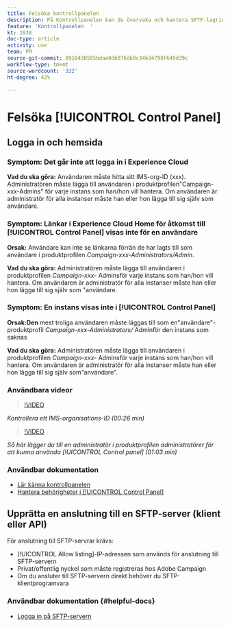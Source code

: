 ```yaml
---
title: Felsöka kontrollpanelen
description: På Kontrollpanelen kan du övervaka och hantera SFTP-lagringen per instans och tillåtslista IP-adresser.
feature: 'Kontrollpanelen  '
kt: 2938
doc-type: article
activity: use
team: PM
source-git-commit: 8910430585bdaa0db076db9c34b34798f649d39c
workflow-type: tm+mt
source-wordcount: '332'
ht-degree: 42%

---
```



# Felsöka [!UICONTROL Control Panel]

## Logga in och hemsida

### Symptom: Det går inte att logga in i Experience Cloud

**Vad du ska göra:**
Användaren måste hitta sitt IMS-org-ID (xxx). Administratören måste lägga till användaren i produktprofilen&quot;Campaign-xxx-Admins&quot; för varje instans som han/hon vill hantera. Om användaren är administratör för alla instanser måste han eller hon lägga till sig själv som användare.

### Symptom: Länkar i Experience Cloud Home för åtkomst till [!UICONTROL Control Panel] visas inte för en användare

**Orsak:**
Användare kan inte se länkarna förrän de har lagts till som användare i produktprofilen _Campaign-xxx-Administrators/Admin_.

**Vad du ska göra:**
Administratören måste lägga till användaren i produktprofilen  _Campaign-xxx-_  Adminsför varje instans som han/hon vill hantera. Om användaren är administratör för alla instanser måste han eller hon lägga till sig själv som &quot;användare.

### Symptom: En instans visas inte i [!UICONTROL Control Panel]

**Orsak:Den**
mest troliga användaren måste läggas till som en&quot;användare&quot;-produktprofil  _Campaign-xxx-Administrators/_ Adminför den instans som saknas

**Vad du ska göra:**
Administratören måste lägga till användaren i produktprofilen  _Campaign-xxx-_  Adminsför varje instans som han/hon vill hantera. Om användaren är administratör för alla instanser måste han eller hon lägga till sig själv som&quot;användare&quot;.

### Användbara videor

>[!VIDEO](https://video.tv.adobe.com/v/27183?quality=12)

*Kontrollera ett IMS-organisations-ID (00:26 min)*

>[!VIDEO](https://video.tv.adobe.com/v/27147?quality=12)

*Så här lägger du till en administratör i produktprofilen administratörer för att kunna använda [!UICONTROL Control panel] (01:03 min)*

### Användbar dokumentation

* [Lär känna kontrollpanelen](https://experienceleague.adobe.com/docs/control-panel/using/control-panel-home.html?lang=sv)
* [Hantera behörigheter i [!UICONTROL Control Panel]](https://experienceleague.adobe.com/docs/control-panel/using/control-panel-home.html?lang=en)

## Upprätta en anslutning till en SFTP-server (klient eller API)

För anslutning till SFTP-servrar krävs:

* [!UICONTROL Allow listing]-IP-adressen som används för anslutning till SFTP-servern
* Privat/offentlig nyckel som måste registreras hos Adobe Campaign
* Om du ansluter till SFTP-servern direkt behöver du SFTP-klientprogramvara

### Användbar dokumentation {#helpful-docs}

* [Logga in på SFTP-servern](https://experienceleague.adobe.com/docs/control-panel/using/control-panel-home.html?lang=en)

